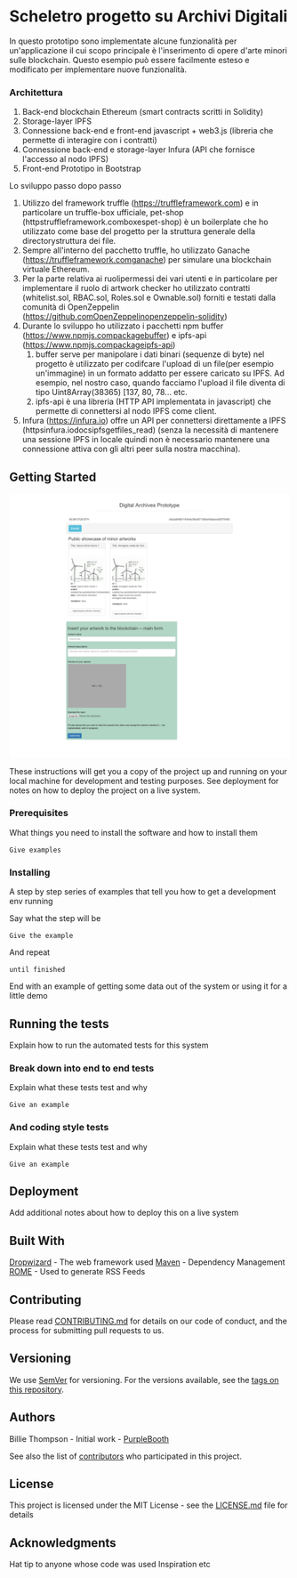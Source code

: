 # Scheletro progetto su Archivi Digitali

In questo prototipo sono implementate alcune funzionalità per un'applicazione il cui scopo principale è l'inserimento di opere d'arte minori sulle blockchain. Questo esempio può essere facilmente esteso e modificato per implementare nuove funzionalità.

### Architettura

1. Back-end blockchain Ethereum (smart contracts scritti in Solidity)
2. Storage-layer IPFS
2. Connessione back-end e front-end javascript + web3.js (libreria che permette di interagire con i contratti)
2. Connessione back-end e storage-layer Infura (API che fornisce l'accesso al nodo IPFS)
3. Front-end Prototipo in Bootstrap

Lo sviluppo passo dopo passo
1. Utilizzo del framework truffle (https://truffleframework.com) e in particolare un truffle-box ufficiale, pet-shop (httpstruffleframework.comboxespet-shop) è un boilerplate che ho utilizzato come base del progetto per la struttura generale della directorystruttura dei file. 
1. Sempre all'interno del pacchetto truffle, ho utilizzato Ganache (https://truffleframework.comganache) per simulare una blockchain virtuale Ethereum.
2. Per la parte relativa ai ruolipermessi dei vari utenti e in particolare per implementare il ruolo di artwork checker ho utilizzato contratti (whitelist.sol, RBAC.sol, Roles.sol e Ownable.sol) forniti e testati dalla comunità di OpenZeppelin (https://github.comOpenZeppelinopenzeppelin-solidity)
1. Durante lo sviluppo ho utilizzato i pacchetti npm buffer (https://www.npmjs.compackagebuffer) e ipfs-api (https://www.npmjs.compackageipfs-api)
	1. buffer serve per manipolare i dati binari (sequenze di byte) nel progetto è utilizzato per codifcare l'upload di un file(per esempio un'immagine) in un formato addatto per essere caricato su IPFS. Ad esempio, nel nostro caso, quando facciamo l'upload il file diventa di tipo Uint8Array(38365) [137, 80, 78... etc.
	2. ipfs-api è una libreria (HTTP API implementata in javascript) che permette di connettersi al nodo IPFS come client. 
1. Infura (https://infura.io) offre un API per connettersi direttamente a IPFS (httpsinfura.iodocsipfsgetfiles_read) (senza la necessità di mantenere una sessione IPFS in locale quindi non è necessario mantenere una connessione attiva con gli altri peer sulla nostra macchina). 
## Getting Started

![test](/src/img/1-mainpage.png)

These instructions will get you a copy of the project up and running on your local machine for development and testing purposes. See deployment for notes on how to deploy the project on a live system.

### Prerequisites

What things you need to install the software and how to install them

```
Give examples
```

### Installing

A step by step series of examples that tell you how to get a development env running

Say what the step will be

```
Give the example
```

And repeat

```
until finished
```

End with an example of getting some data out of the system or using it for a little demo

## Running the tests

Explain how to run the automated tests for this system

### Break down into end to end tests

Explain what these tests test and why

```
Give an example
```

### And coding style tests

Explain what these tests test and why

```
Give an example
```

## Deployment

Add additional notes about how to deploy this on a live system

## Built With

 [Dropwizard](httpwww.dropwizard.io1.0.2docs) - The web framework used
 [Maven](httpsmaven.apache.org) - Dependency Management
 [ROME](httpsrometools.github.iorome) - Used to generate RSS Feeds

## Contributing

Please read [CONTRIBUTING.md](httpsgist.github.comPurpleBoothb24679402957c63ec426) for details on our code of conduct, and the process for submitting pull requests to us.

## Versioning

We use [SemVer](httpsemver.org) for versioning. For the versions available, see the [tags on this repository](httpsgithub.comyourprojecttags). 

## Authors

 Billie Thompson - Initial work - [PurpleBooth](httpsgithub.comPurpleBooth)

See also the list of [contributors](httpsgithub.comyourprojectcontributors) who participated in this project.

## License

This project is licensed under the MIT License - see the [LICENSE.md](LICENSE.md) file for details

## Acknowledgments

 Hat tip to anyone whose code was used
 Inspiration
 etc
